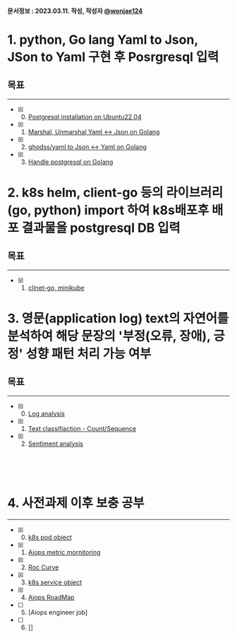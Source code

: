 #### 문서정보 : 2023.03.11. 작성, 작성자 [@wonjae124](https://github.com/wonjae124)

# 1. python, Go lang Yaml to Json, JSon to Yaml 구현 후 Posrgresql 입력
## 목표
--- 
- [x] 00. [Postgresql installation on Ubuntu22.04](https://github.com/wonjae124/Devops/blob/main/Aiops/Application/Chapter00.md) 
- [x] 01. [Marshal, Unmarshal Yaml <-> Json on Golang](https://github.com/wonjae124/Devops/blob/main/Aiops/Application/Chapter01.md)
- [x] 02. [ghodss/yaml to Json <-> Yaml on Golang](https://github.com/wonjae124/Devops/blob/main/Aiops/Application/Chapter02.md)
- [X] 03. [Handle postgresql on Golang](https://github.com/wonjae124/Devops/blob/main/Aiops/Application/Chapter03.md)


# 2. k8s helm, client-go 등의 라이브러리(go, python) import 하여 k8s배포후 배포 결과물을 postgresql DB 입력
## 목표
--- 
- [x] 01. [clinet-go, minikube](https://github.com/wonjae124/Devops/blob/main/Aiops/Application/Chapter04.md) 

# 3. 영문(application log) text의 자연어를 분석하여 해당 문장의 '부정(오류, 장애), 긍정' 성향 패턴 처리 가능 여부
## 목표
---
- [x] 00. [Log analysis](https://github.com/wonjae124/Devops/blob/main/Aiops/ML_AI/Chapter00.md)
- [x] 01. [Text classifiaction - Count/Sequence](https://github.com/wonjae124/Devops/blob/main/Aiops/ML_AI/Chapter01.md)
- [x] 02. [Sentiment analysis](https://github.com/wonjae124/Devops/blob/main/Aiops/ML_AI/Chapter02.md)

<br/><br/><br/>
# 4. 사전과제 이후 보충 공부
---
- [x] 00. [k8s pod object](https://github.com/wonjae124/Devops/blob/main/Aiops/supplements/Chapter00.md)
- [x] 01. [Aiops metric mornitoring](https://github.com/wonjae124/Devops/blob/main/Aiops/supplements/Chapter01.md)
- [x] 02. [Roc Curve](https://github.com/wonjae124/Devops/blob/main/Aiops/supplements/Chapter02.md)
- [x] 03. [k8s service object](https://github.com/wonjae124/Devops/blob/main/Aiops/supplements/Chapter03.md)
- [x] 04. [Aiops RoadMap]()
- [ ] 05. [Aiops engineer job]
- [ ] 06. []
